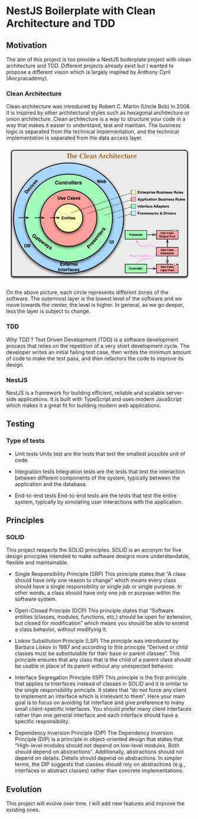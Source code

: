 # NestJS Boilerplate with Clean Architecture and TDD

## Motivation
The aim of this project is too provide a NestJS boilerplate project with clean architecture and TDD.
Different projects already exist but I wanted to propose a different vision which is largely inspired by Anthony Cyril (Ancyracademy).

### Clean Architecture
Clean architecture was introduced by Robert C. Martin (Uncle Bob) in 2008. It is inspired by other architectural styles such as hexagonal architecture or onion architecture. Clean architecture is a way to structure your code in a way that makes it easier to understand, test and maintain. The business logic is separated from the technical implementation, and the technical implementation is separated from the data access layer.

![Clean Architecture](./docs/assets/clean-archi.jpeg)

On the above picture, each circle represents different zones of the software. The outermost layer is the lowest level of the software and we move towards the center, the level is higher. In general, as we go deeper, less the layer is subject to change.

### TDD
Why TDD ? Test Driven Development (TDD) is a software development process that relies on the repetition of a very short development cycle.
The developer writes an initial failing test case, then writes the minimum amount of code to make the test pass, and then refactors the code to improve its design.

### NestJS
NestJS is a framework for building efficient, reliable and scalable server-side applications. It is built with TypeScript and uses modern JavaScript which makes it a great fit for building modern web applications.


## Testing
### Type of tests
- Unit tests
Units test are the tests that test the smallest possible unit of code.

- Integration tests
Integration tests are the tests that test the interaction between different components of the system, typically between the application and the database.

- End-to-end tests
End-to-end tests are the tests that test the entire system, typically by simulating user interactions with the application.

## Principles
### SOLID
This project respects the SOLID principles. SOLID is an acronym for five design principles intended to make software designs more understandable, flexible and maintainable.

- Single Responsibility Principle (SRP)
This principle states that “A class should have only one reason to change” which means every class should have a single responsibility or single job or single purpose. In other words, a class should have only one job or purpose within the software system.

- Open-Closed Principle (OCP)
This principle states that “Software entities (classes, modules, functions, etc.) should be open for extension, but closed for modification” which means you should be able to extend a class behavior, without modifying it.

- Liskov Substitution Principle (LSP)
The principle was introduced by Barbara Liskov in 1987 and according to this principle “Derived or child classes must be substitutable for their base or parent classes“. This principle ensures that any class that is the child of a parent class should be usable in place of its parent without any unexpected behavior.

- Interface Segregation Principle (ISP)
This principle is the first principle that applies to Interfaces instead of classes in SOLID and it is similar to the single responsibility principle. It states that “do not force any client to implement an interface which is irrelevant to them“. Here your main goal is to focus on avoiding fat interface and give preference to many small client-specific interfaces. You should prefer many client interfaces rather than one general interface and each interface should have a specific responsibility.

- Dependency Inversion Principle (DIP)
The Dependency Inversion Principle (DIP) is a principle in object-oriented design that states that “High-level modules should not depend on low-level modules. Both should depend on abstractions“. Additionally, abstractions should not depend on details. Details should depend on abstractions. In simpler terms, the DIP suggests that classes should rely on abstractions (e.g., interfaces or abstract classes) rather than concrete implementations.

## Evolution
This project will evolve over time. I will add new features and improve the existing ones.
